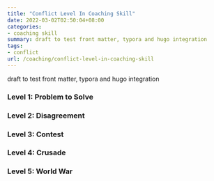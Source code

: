 ```yaml
---
title: "Conflict Level In Coaching Skill"
date: 2022-03-02T02:50:04+08:00
categories:
- coaching skill
summary: draft to test front matter, typora and hugo integration
tags:
- conflict
url: /coaching/conflict-level-in-coaching-skill
---
```


draft to test front matter, typora and hugo integration

### Level 1: Problem to Solve

### Level 2: Disagreement

### Level 3: Contest

### Level 4: Crusade

### Level 5: World War



